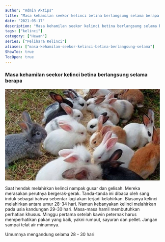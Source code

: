 ```yaml
---
author: "Admin Aktips"
title: "Masa kehamilan seekor kelinci betina berlangsung selama berapa bulan?"
date: "2021-05-17"
description: "Masa kehamilan seekor kelinci betina berlangsung selama berapa bulan?"
tags: ["kelinci"]
category: ["Hewan"]
series: ["Pelihara Kelinci"]
aliases: ["masa-kehamilan-seekor-kelinci-betina-berlangsung-selama"]
ShowToc: true
TocOpen: true
---
```


### Masa kehamilan seekor kelinci betina berlangsung selama berapa
![Masa kehamilan seekor kelinci betina berlangsung selama berapa](/static/img/masa-kehamilan-seekor-kelinci-betina-berlangsung-selama-berapa-lama.JPG "Masa kehamilan seekor kelinci betina berlangsung selama berapa")

Saat hendak melahirkan kelinci nampak gusar dan gelisah. Mereka merasakan perutnya bergerak-gerak. Tanda-tanda ini dibaca oleh sang induk sebagai bahwa sebentar lagi akan terjadi kelahirkan. Biasanya kelinci melahirkan antara umur 28-34 hari. Namun kebanyakan kelinci melahirkan pada usia kandungan 29-30 hari. Masa-masa hamil membutuhkan perhatian khusus. Minggu pertama setelah kawin peternak harus memperhatikan pakan yang baik, yakni rumput, sayuran dan pellet. Jangan sampai telat air minumnya.

Umumnya mengandung selama 28 - 30 hari
